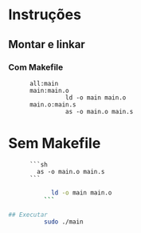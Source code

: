 # Instruções


## Montar e linkar

### Com Makefile

          all:main
          main:main.o
                    ld -o main main.o
          main.o:main.s
                    as -o main.o main.s

          
# Sem Makefile
          ```sh
            as -o main.o main.s
          ```
          
```sh
            ld -o main main.o
          ```

## Executar
          sudo ./main
